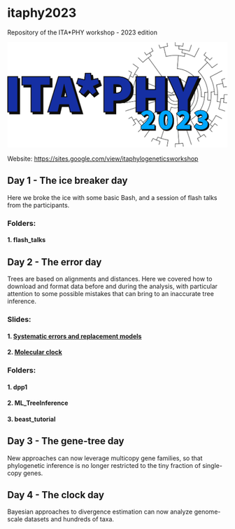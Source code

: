 # itaphy2023
Repository of the ITA*PHY workshop - 2023 edition

<img src="./images/itaphylogo.svg">

Website: https://sites.google.com/view/itaphylogeneticsworkshop

## Day 1 - The ice breaker day
Here we broke the ice with some basic Bash, and a session of flash talks from the participants.
### Folders:
#### 1. flash_talks

## Day 2 - The error day
Trees are based on alignments and distances. Here we covered how to download and format data before and during the analysis, with particular attention to some possible mistakes that can bring to an inaccurate tree inference.
### Slides:
#### 1. [Systematic errors and replacement models](https://docs.google.com/presentation/d/1bEE0KxEskEpKIC7e_fwgB6Q3R_GdNRnO/edit?usp=sharing&ouid=113307526437925014307&rtpof=true&sd=true)
#### 2. [Molecular clock](https://docs.google.com/presentation/d/1uyWt-keqObQWrDMqtPiWkNEL_-8IjFrh/edit?usp=sharing&ouid=113307526437925014307&rtpof=true&sd=true)
### Folders:
#### 1. dpp1
#### 2. ML_TreeInference
#### 3. beast_tutorial

## Day 3 - The gene-tree day
New approaches can now leverage multicopy gene families, so that phylogenetic inference is no longer restricted to the tiny fraction of single-copy genes.

## Day 4 - The clock day
Bayesian approaches to divergence estimation can now analyze genome-scale datasets and hundreds of taxa.
